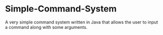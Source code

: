 # Simple-Command-System
A very simple command system written in Java that allows the user to input a command along with some arguments.

